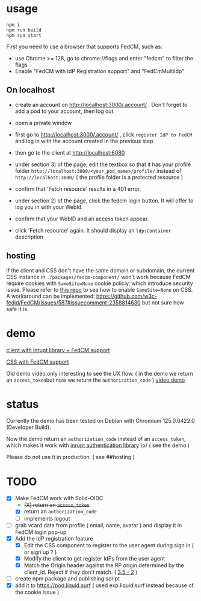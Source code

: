 

# usage
```
npm i
npm run build
npm run start
```

First you need to use a browser that supports FedCM, such as:
* use Chrome >= 128, go to chrome://flags and enter "fedcm" to filter the flags
* Enable "FedCM with IdP Registration support" and "FedCmMultiIdp"

## On localhost

 - create an account on [http://localhost:3000/.account/](http://localhost:3000/.account/) . Don't forget to add a pod to your account, then log out.

 - open a private window
 - first go to [http://localhost:3000/.account/](http://localhost:3000/.account/) , click `register IdP to FedCM`  and log in with the account created in the previous step
 - then go to the client at [http://localhost:6080](http://localhost:6080)
 - under section 3) of the page, edit the textbox so that it has your profile folder `http://localhost:3000/<your_pod_name>/profile/` instead of `http://localhost:3000/` ( the profile folder is a protected resource )
 - confirm that 'Fetch resource' results in a 401 error.
 - under section 2) of the page, click the fedcm login button. It will offer to log you in with your WebId.
 - confirm that your WebID and an access token appear.
 - click 'Fetch resource' again. It should display an `ldp:Container` description

## hosting

if the client and CSS don't have the same domain or subdomain, the current CSS instance in `./packages/fedcm-component/` won't work because FedCM require cookies with `SameSite=None` cookie policiy, which introduce security issue. 
Please refer to [this repo](https://github.com/thhck/fedcm-css-exp) to see how to enable `SameSite=None` on CSS. 
A workaround can be implemented: https://github.com/w3c-fedid/FedCM/issues/587#issuecomment-2358814630 but not sure how safe it is.   

# demo

[client with inrupt library + FedCM support ](https://fedcm-client.liquid.surf/)

[CSS with FedCM support](https://fedcm-server.liquid.surf/)

Old demo video,only interesting to see the UX flow. ( in the demo we return an `access_token`but now we return the `authorization_code`  )
[video demo](./demo_video/demo_2.mp4)

# status

Currently the demo has been tested on Debian with Chromium 125.0.6422.0 (Developer Build).

Now the demo return an `authorization_code` instead of an `access_token`, which makes it work with [inrupt authentication library](https://github.com/inrupt/solid-client-authn-js) \o/ ( see the demo ) 

Please do not use it in production. ( see ##hosting )

# TODO

 - [X] Make FedCM work with Solid-OIDC
   - ~~[X] return an `access_token`~~
   - [X] return an `authorization_code`
   - [ ] implements logout
 - [ ] grab vcard data from profile ( email, name, avatar ) and display it in FedCM login pop-up
 - [X] Add the IdP registration feature
   - [X] Edit the CSS component to register to the user agent during sign in ( or sign up ? )
   - [X] Modify the client to get register IdPs from the user agent
   - [X] Match the Origin header against the RP origin determined by the client_id. Reject if they don't match. ( [3.5 - 2](https://fedidcg.github.io/FedCM/#idp-api-id-assertion-endpoint) )
 - [ ] create npm package and publishing script
 - [X] add it to https://pod.liquid.surf ( used exp.liquid.surf instead because of the cookie issue )
